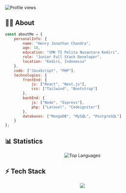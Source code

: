 
<img src="https://komarev.com/ghpvc/?username=henryjonathnn&color=brightgreen" alt="Profile views" /> </div> 

<h2>👨‍💻 About</h2> 

```javascript
const aboutMe = {
    personalInfo: {
        name: "Henry Jonathan Chandra",
        age: 18,
        education: "SMK TI Pelita Nusantara Kediri",
        role: "Junior Full Stack Developer",
        location: "Kediri, Indonesia"
    },
    code: ["JavaScript", "PHP"],
    technologies: {
        frontEnd: {
            js: ["React", "Next.js"],
            css: ["Tailwind", "Bootstrap"]
        },
        backEnd: {
            js: ["Node", "Express"],
            php: ["Laravel", "Codeigniter"]
        },
        databases: ["MongoDB", "MySQL", "PostgreSQL"]
    }
};
```

<h2>📊 Statistics</h2> 
<div align="center">
  <img src="https://github-readme-stats.vercel.app/api/top-langs/?username=henryjonathnn&layout=compact&theme=radical" alt="Top Languages" />
</div>

<h2>⚡ Tech Stack</h2> 
<p align="center">
  <img src="https://skillicons.dev/icons?i=js,nodejs,express,react,nextjs,php,laravel,git,docker,mongodb,postgres,mysql,tailwind,bootstrap&perline=7" />
</p>
